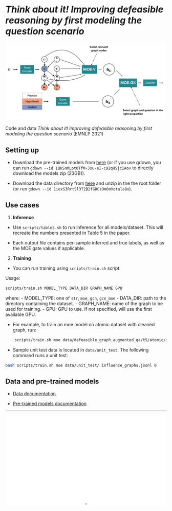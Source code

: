 # *Think about it! Improving defeasible reasoning by first modeling the question scenario*

![thinkaboutit](docs/overview.jpg)

Code and data *Think about it! Improving defeasible reasoning by first modeling the question scenario* (EMNLP 2021)

## Setting up

- Download the pre-trained models from [here](https://drive.google.com/file/d/1QKSnMLpt0TfM-Jxu-eI-c92qHSjcIAov/view?usp=sharing) (or if you use gdown, you can run `gdown --id 1QKSnMLpt0TfM-Jxu-eI-c92qHSjcIAov` to directly download the models zip (23GB)).

- Download the data directory from [here](https://drive.google.com/drive/folders/1iexS3RrtSl3T2B2fGDCz9m0nVotula8x?usp=sharing) and unzip in the the root folder (or run `gdown --id 1iexS3RrtSl3T2B2fGDCz9m0nVotula8x`).

## Use cases

1. **Inference**

- Use `scripts/table5.sh` to run inference for all models/dataset. This will recreate the numbers presented in Table 5 in the paper.

- Each output file contains per-sample inferred and true labels, as well as the MOE gate values if applicable.

2. **Training**

- You can run training using `scripts/train.sh` script.
  
Usage:

```sh
scripts/train.sh MODEL_TYPE DATA_DIR GRAPH_NAME GPU
```

where:
    - MODEL_TYPE: one of `str`, `moe`, `gcn`, `gcn_moe`
    - DATA_DIR: path to the directory containing the dataset.
    - GRAPH_NAME: name of the graph to be used for training.
    - GPU: GPU to use. If not specified, will use the first available GPU.

- For example, to train an moe model on atomic dataset with cleaned graph, run:

```sh
    scripts/train.sh moe data/defeasible_graph_augmented_qa/t5/atomic/influence_graphs_cleaned.jsonl 0
 ```

- Sample unit test data is located in `data/unit_test`. The following command runs a unit test:

```sh
bash scripts/train.sh moe data/unit_test/ influence_graphs.jsonl 0
```

## Data and pre-trained models

- [Data documentation](docs/data.md).

- [Pre-trained models documentation](docs/pretrained_models.md)

---

![thinkaboutit](docs/thinkaboutit_overview.gif)
